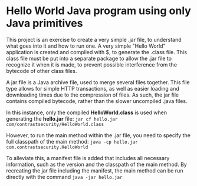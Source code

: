 # Hello World Java program using only Java primitives
This project is an exercise to create a very simple .jar file, to understand what goes into it and how to run one. 
A very simple "Hello World" application is created and compiled with $, to generate the .class file. 
This class file must be put into a separate package to allow the .jar file to recognize it when it is made, 
to prevent possible interference from the bytecode of other class files.

A jar file is a Java archive file, used to merge several files together.  This file type allows for 
simple HTTP transactions, as well as easier loading and downloading times due to the compression of files.
As such, the jar file contains compiled bytecode, rather than the slower uncompiled .java files.

In this instance, only the compiled **HelloWorld.class** is used when generating the **hello.jar** file: 
```jar cf hello.jar com/contrastsecurity/HelloWorld.class```  

However, to run the main method within the .jar file, you need to specify 
the full classpath of the main method:
```java -cp hello.jar com.contrastsecurity.HelloWorld```

To alleviate this, a manifest file is added that includes all necessary information, such as the version and the classpath of the main method.
By recreating the jar file including the manifest, the main method can be run directly with the command
```java -jar hello.jar```
